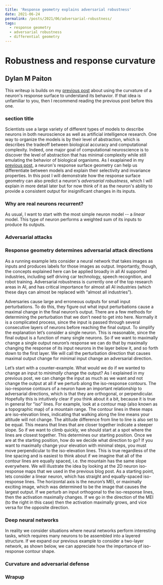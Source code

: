 ```yaml
---
title: 'Response geometry explains adversarial robustness'
date: 2021-06-24
permalink: /posts/2021/06/adversarial-robustness/
tags:
  - response geometry
  - adversarial robustness
  - differential geometry
---
```


Robustness and response curvature
======

Dylan M Paiton
------

This writeup is builds on my [previous post]({{site.url}}/posts/2021/05/response-geometry/) about using the curvature of a neuron's response surface to understand its behavior.
If that idea is unfamiliar to you, then I recommend reading the previous post before this one.

### section title
Scientists use a large variety of different types of models to describe neurons in both neuroscience as well as artificial intelligence research.
One way to organize the models is by their level of abstraction, which is describes the tradeoff between biological accuracy and computational complexity.
Indeed, one major goal of computational neuroscience is to discover the level of abstraction that has minimal complexity while still emulating the behavior of biological organisms.
As I exaplained in my [previous post]({{site.url}}/posts/2021/05/response-geometry/), a neuron's response surface geometry can help us differentiate between models and explain their selectivity and invariance properties.
In this post I will demonstrate how the response surface geometry can also predict a neuron's _adversarial robustness_, which I will explain in more detail later but for now think of it as the neuron's ability to provide a consistent output for insignificant changes in its inputs.

### Why are real neurons recurrent?
<!--- linear, nonlinear, & recurrent models explinations  -->
As usual, I want to start with the most simple neuron model -- a _linear_ model.
This type of neuron performs a weighted sum of its inputs to produce its outputs.

<!--- recurrence can cause response-contour bending  -->

### Adversarial attacks
<!---  high-level explination (point to blog?)   -->
<!---  explain a gradient  -->

### Response geometry determines adversarial attack directions
<!---  attacks will be orthogonal to contours  -->

<!--- constraining the search space  -->

As a running example lets consider a neural network that takes images as inputs and produces labels for those images as output.
Importantly, though, the concepts explained here can be applied broadly in all AI supported industries, including self driving car technology, speech recognition, and robot training.
Adversarial robustness is currently one of the top research areas in AI, and has critical importance for almost all AI industries (which these days can almost be replaced with “almost all industries”).

Adversaries cause large and erroneous outputs for small input perturbations.
To do this, they figure out what input perturbations cause a maximal change in the final neuron’s output.
There are a few methods for determining the perturbation that we don’t need to get into here.
Normally it is a complicated process, since the input is passed through several consecutive layers of neurons before reaching the final output.
To simplify the explanation let’s consider a single neuron.
This is reasonable, since the final output is a function of many single neurons.
So if we want to maximally change a single output neuron’s response we can do that by maximally changing the response of its input neurons in the layer below it, and so forth down to the first layer.
We will call the perturbation direction that causes maximal output change for minimal input change an adversarial direction.

Let’s start with a counter-example.
What would we do if we wanted to change an input to _minimally_ change the output? As I explained in my previous post, we can change the input as much as we want and not change the output at all if we perturb along the iso-response contours.
The iso-response contours of a neuron have an important relationship to adversarial directions, which is that they are orthogonal, or perpendicular.
Hopefully this is intuitively clear if you think about it a bit, because it is true in general for “iso” lines.
For example, look at a contour map (also known as a topographic map) of a mountain range.
The contour lines in these maps are iso-elevation lines, indicating that walking along the line means your altitude will not change.
The altitude difference from line to line is also set to be equal.
This means that lines that are closer together indicate a steeper slope.
So if we want to climb quickly, we should start at a spot where the lines are closest together.
This determines our starting position.
Once we are at the starting position, how do we decide what direction to go? If you want to maximally change your elevation with minimal steps, you must move perpendicular to the iso-elevation lines.
This is true regardless of the line spacing and is easiest to think about if we imagine that all of the contour lines are equally spaced, i.e. the mountain has the same slope everywhere.
We will illustrate the idea by looking at the 2D neuron iso-response maps that we used in the previous blog post.
As a starting point, lets consider a linear neuron, which has straight and equally-spaced iso-response lines.
The horizontal axis is the neuron’s MEI, or maximally exciting image, which was determined to be the image that causes the largest output.
If we perturb an input orthogonal to the iso-response lines, then the activation maximally changes.
If we go in the direction of the MEI (to the right in this case) then the activation maximally grows, and vice versa for the opposite direction.

### Deep neural networks
In reality we consider situations where neural networks perform interesting tasks, which requires many neurons to be assembled into a layered structure.
If we expand our previous example to consider a two-layer network, as shown below, we can appreciate how the importance of iso-response contour shape.

### Curvature and adversarial defense
<!--- MNIST & CIFAR results  -->

### Wrapup
<!--- wrapup  -->

